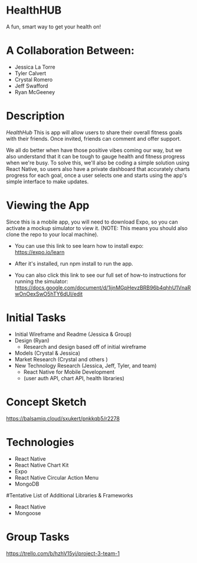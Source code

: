 # HealthHUB
A fun, smart way to get your health on!

# A Collaboration Between:
- Jessica La Torre
- Tyler Calvert
- Crystal Romero
- Jeff Swafford
- Ryan McGeeney

# Description
*HealthHub* 
This is app will allow users to share their overall fitness goals with their friends. Once invited, friends can comment and offer support. 

We all do better when have those positive vibes coming our way, but we also understand that it can be tough to gauge health and fitness progress when we're busy. To solve this, we'll also be coding a simple solution using React Native, so users also have a private dashboard that accurately charts progress for each goal, once a user selects one and starts using the app's simple interface to make updates. 

# Viewing the App
Since this is a mobile app, you will need to download Expo, so you can activate a mockup simulator to view it. (NOTE: This means you should also clone the repo to your local machine).

- You can use this link to see learn how to install expo: https://expo.io/learn

- After it's installed, run npm install to run the app.

- You can also click this link to see our full set of how-to instructions for running the simulator:            https://docs.google.com/document/d/1ijnMGpHevzBRB96b4qhhU1VnaRwOnOexSwO5hTY6dUI/edit

# Initial Tasks
- Initial Wireframe and Readme (Jessica & Group)
- Design (Ryan)
    - Research and design based off of initial wireframe
- Models (Crystal & Jessica)
- Market Research (Crystal and others )
- New Technology Research (Jessica, Jeff, Tyler, and team)
    - React Native for Mobile Development
    - (user auth API, chart API, health libraries)

# Concept Sketch 
https://balsamiq.cloud/sxukert/pnkkqb5/r2278

# Technologies
* React Native
* React Native Chart Kit
* Expo
* React Native Circular Action Menu
* MongoDB

#Tentative List of Additional Libraries & Frameworks
* React Native
* Mongoose

# Group Tasks
https://trello.com/b/hzhV15yi/project-3-team-1





